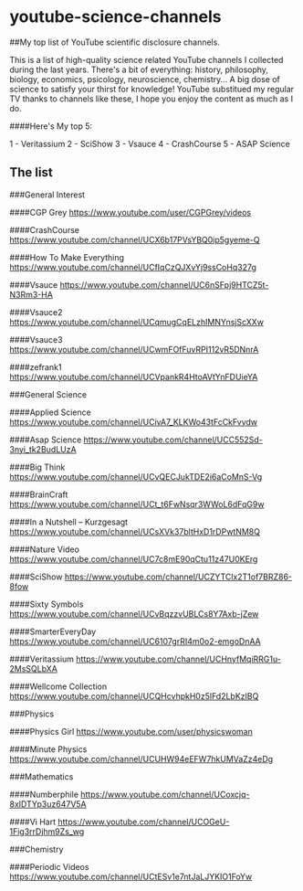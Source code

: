 # youtube-science-channels
##My top list of YouTube scientific disclosure channels.

This is a list of high-quality science related YouTube channels I collected during the last years. There's a bit of everything: history, philosophy, biology, economics, psicology, neuroscience, chemistry... A big dose of science to satisfy your thirst for knowledge!
YouTube substitued my regular TV thanks to channels like these, I hope you enjoy the content as much as I do.


####Here's My top 5:

1 - Veritassium
2 - SciShow
3 - Vsauce
4 - CrashCourse
5 - ASAP Science


## The list

###General Interest

####CGP Grey
https://www.youtube.com/user/CGPGrey/videos

####CrashCourse
https://www.youtube.com/channel/UCX6b17PVsYBQ0ip5gyeme-Q

####How To Make Everything
https://www.youtube.com/channel/UCfIqCzQJXvYj9ssCoHq327g

####Vsauce
https://www.youtube.com/channel/UC6nSFpj9HTCZ5t-N3Rm3-HA

####Vsauce2
https://www.youtube.com/channel/UCqmugCqELzhIMNYnsjScXXw

####Vsauce3
https://www.youtube.com/channel/UCwmFOfFuvRPI112vR5DNnrA

####zefrank1
https://www.youtube.com/channel/UCVpankR4HtoAVtYnFDUieYA


###General Science

####Applied Science
https://www.youtube.com/channel/UCivA7_KLKWo43tFcCkFvydw

####Asap Science
https://www.youtube.com/channel/UCC552Sd-3nyi_tk2BudLUzA

####Big Think
https://www.youtube.com/channel/UCvQECJukTDE2i6aCoMnS-Vg

####BrainCraft
https://www.youtube.com/channel/UCt_t6FwNsqr3WWoL6dFqG9w

####In a Nutshell – Kurzgesagt
https://www.youtube.com/channel/UCsXVk37bltHxD1rDPwtNM8Q

####Nature Video
https://www.youtube.com/channel/UC7c8mE90qCtu11z47U0KErg

####SciShow
https://www.youtube.com/channel/UCZYTClx2T1of7BRZ86-8fow

####Sixty Symbols
https://www.youtube.com/channel/UCvBqzzvUBLCs8Y7Axb-jZew

####SmarterEveryDay
https://www.youtube.com/channel/UC6107grRI4m0o2-emgoDnAA

####Veritassium
https://www.youtube.com/channel/UCHnyfMqiRRG1u-2MsSQLbXA

####Wellcome Collection
https://www.youtube.com/channel/UCQHcvhpkH0z5lFd2LbKzIBQ


###Physics

####Physics Girl
https://www.youtube.com/user/physicswoman

####Minute Physics
https://www.youtube.com/channel/UCUHW94eEFW7hkUMVaZz4eDg


###Mathematics

####Numberphile
https://www.youtube.com/channel/UCoxcjq-8xIDTYp3uz647V5A

####Vi Hart
https://www.youtube.com/channel/UCOGeU-1Fig3rrDjhm9Zs_wg


###Chemistry

####Periodic Videos
https://www.youtube.com/channel/UCtESv1e7ntJaLJYKIO1FoYw


